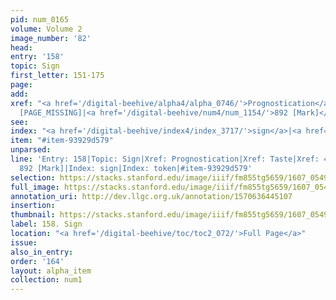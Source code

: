 ```yaml
---
pid: num_0165
volume: Volume 2
image_number: '82'
head:
entry: '158'
topic: Sign
first_letter: 151-175
page:
add:
xref: "<a href='/digital-beehive/alpha4/alpha_0746/'>Prognostication</a>|Taste|4736
  [PAGE_MISSING]|<a href='/digital-beehive/num4/num_1154/'>892 [Mark]</a>"
see:
index: "<a href='/digital-beehive/index4/index_3717/'>sign</a>|<a href='/digital-beehive/index5/index_4188/'>token</a>"
item: "#item-93929d579"
unparsed:
line: 'Entry: 158|Topic: Sign|Xref: Prognostication|Xref: Taste|Xref: 4736 [PAGE_MISSING]|Xref:
  892 [Mark]|Index: sign|Index: token|#item-93929d579'
selection: https://stacks.stanford.edu/image/iiif/fm855tg5659/1607_0549/855,3526,2962,576/full/0/default.jpg
full_image: https://stacks.stanford.edu/image/iiif/fm855tg5659/1607_0549/full/full/0/default.jpg
annotation_uri: http://dev.llgc.org.uk/annotation/1570636445107
insertion:
thumbnail: https://stacks.stanford.edu/image/iiif/fm855tg5659/1607_0549/855,3526,600,180/250,/0/default.jpg
label: 158. Sign
location: "<a href='/digital-beehive/toc/toc2_072/'>Full Page</a>"
issue:
also_in_entry:
order: '164'
layout: alpha_item
collection: num1
---
```

